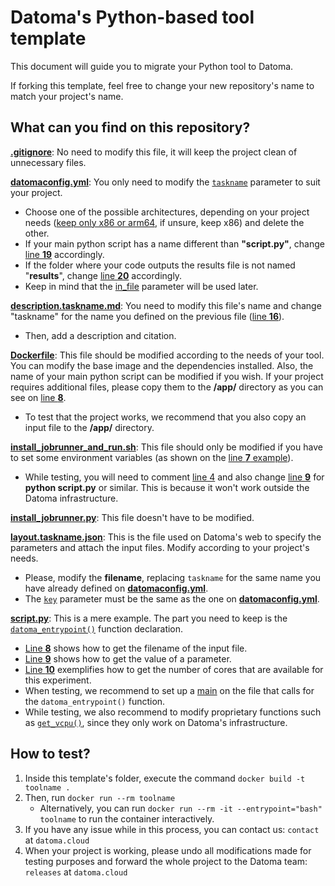# Datoma's Python-based tool template
This document will guide you to migrate your Python tool to Datoma.

If forking this template, feel free to change your new repository's name to match your project's name.

## What can you find on this repository?
[**.gitignore**](/.gitignore): No need to modify this file, it will keep the project clean of unnecessary files.

[**datomaconfig.yml**](/datomaconfig.yml): You only need to modify the [`taskname`](/datomaconfig.yml#L16) parameter to suit your project. 
- Choose one of the possible architectures, depending on your project needs ([keep only x86 or arm64](/datomaconfig.yml#L3C3-L12C14), if unsure, keep x86) and delete the other.
- If your main python script has a name different than **"script.py"**, change [line **19**](/datomaconfig.yml#L19) accordingly.
- If the folder where your code outputs the results file is not named "**results**", change [line **20**](/datomaconfig.yml#L20) accordingly.
- Keep in mind that the [in_file](/datomaconfig.yml#L25) parameter will be used later.

[**description.taskname.md**](/description.taskname.md): You need to modify this file's name and change "taskname" for the name you defined on the previous file ([line **16**](/datomaconfig.yml#L16)).
- Then, add a description and citation.

[**Dockerfile**](/Dockerfile): This file should be modified according to the needs of your tool. You can modify the base image and the dependencies installed. Also, the name of your main python script can be modified if you wish. If your project requires additional files, please copy them to the **/app/** directory as you can see on [line **8**](/Dockerfile#L8).
- To test that the project works, we recommend that you also copy an input file to the **/app/** directory.

[**install_jobrunner_and_run.sh**](/install_jobrunner_and_run.sh): This file should only be modified if you have to set some environment variables (as shown on the [line **7** example](/install_jobrunner_and_run.sh#L7)).
- While testing, you will need to comment [line 4](/install_jobrunner_and_run.sh#L4) and also change [line **9**](/install_jobrunner_and_run.sh#L9) for **python script.py** or similar. This is because it won't work outside the Datoma infrastructure.

[**install_jobrunner.py**](/install_jobrunner.py): This file doesn't have to be modified.

[**layout.taskname.json**](/layout.taskname.json): This is the file used on Datoma's web to specify the parameters and attach the input files. Modify according to your project's needs.
- Please, modify the **filename**, replacing `taskname` for the same name you have already defined on [**datomaconfig.yml**](/datomaconfig.yml#L16).
- The [`key`](/layout.taskname.json#L24) parameter must be the same as the one on [**datomaconfig.yml**](/datomaconfig.yml#L25). 

[**script.py**](/script.py): This is a mere example. The part you need to keep is the [`datoma_entrypoint()`](/script.py#L3) function declaration.
- [Line **8**](/script.py#L8) shows how to get the filename of the input file.
- [Line **9**](/script.py#L9) shows how to get the value of a parameter.
- [Line **10**](/script.py#L10) exemplifies how to get the number of cores that are available for this experiment.
- When testing, we recommend to set up a [main](/script.py#L50-L51) on the file that calls for the `datoma_entrypoint()` function.
- While testing, we also recommend to modify proprietary functions such as [`get_vcpu()`](/script.py#L10), since they only work on Datoma's infrastructure.

## How to test?
1. Inside this template's folder, execute the command `docker build -t toolname .`
2. Then, run `docker run --rm toolname`
    - Alternatively, you can run `docker run --rm -it --entrypoint="bash" toolname` to run the container interactively.
3. If you have any issue while in this process, you can contact us: `contact` at `datoma.cloud`
4. When your project is working, please undo all modifications made for testing purposes and forward the whole project to the Datoma team: `releases` at `datoma.cloud`
